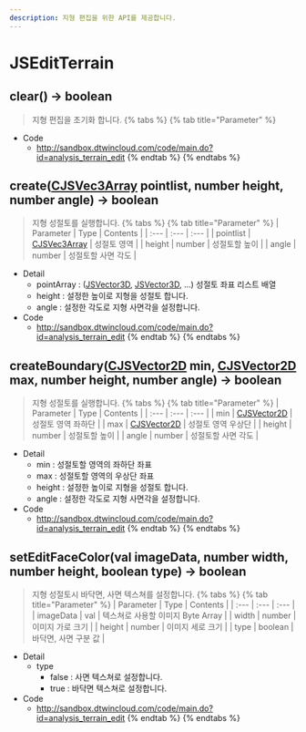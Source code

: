 ```yaml
---
description: 지형 편집을 위한 API를 제공합니다.
---
```


# JSEditTerrain

## clear\(\) → boolean
> 지형 편집을 초기화 합니다.
{% tabs %}
{% tab title="Parameter" %}
* Code
  * http://sandbox.dtwincloud.com/code/main.do?id=analysis_terrain_edit
{% endtab %}
{% endtabs %}

## create\([CJSVec3Array](CJSVec3Array.md) pointlist, number height, number angle\) → boolean
> 지형 성절토를 실행합니다.
{% tabs %}
{% tab title="Parameter" %}
| Parameter | Type | Contents |
| :--- | :--- | :--- |
| pointlist | [CJSVec3Array](CJSVec3Array.md) | 성절토 영역 |
| height | number | 성절토할 높이 |
| angle | number | 성절토할 사면 각도 |
* Detail
  * pointArray : ([JSVector3D](JSVector3D.md), [JSVector3D](JSVector3D.md), ...) 성절토 좌표 리스트 배열
  * height : 설정한 높이로 지형을 성절토 합니다.
  * angle : 설정한 각도로 지형 사면각을 설정합니다.
* Code
  * http://sandbox.dtwincloud.com/code/main.do?id=analysis_terrain_edit
{% endtab %}
{% endtabs %}

## createBoundary\([CJSVector2D](CJSVector2D.md) min, [CJSVector2D](CJSVector2D.md) max, number height, number angle\) → boolean
> 지형 성절토를 실행합니다.
{% tabs %}
{% tab title="Parameter" %}
| Parameter | Type | Contents |
| :--- | :--- | :--- |
| min | [CJSVector2D](CJSVector2D.md) | 성절토 영역 좌하단 |
| max | [CJSVector2D](CJSVector2D.md) | 성절토 영역 우상단 |
| height | number | 성절토할 높이 |
| angle | number | 성절토할 사면 각도 |
* Detail
  * min : 성절토할 영역의 좌하단 좌표
  * max : 성절토할 영역의 우상단 좌표
  * height : 설정한 높이로 지형을 성절토 합니다.
  * angle : 설정한 각도로 지형 사면각을 설정합니다.
* Code
  * http://sandbox.dtwincloud.com/code/main.do?id=analysis_terrain_edit
{% endtab %}
{% endtabs %}

## setEditFaceColor\(val imageData, number width, number height, boolean type\) → boolean
> 지형 성절토시 바닥면, 사면 텍스쳐를 설정합니다.
{% tabs %}
{% tab title="Parameter" %}
| Parameter | Type | Contents |
| :--- | :--- | :--- |
| imageData | val | 텍스쳐로 사용할 이미지 Byte Array |
| width | number | 이미지 가로 크기 |
| height | number | 이미지 세로 크기 |
| type | boolean | 바닥면, 사면 구분 값 |
* Detail
  * type
    * false : 사면 텍스쳐로 설정합니다.
    * true : 바닥면 텍스쳐로 설정합니다.
* Code
  * http://sandbox.dtwincloud.com/code/main.do?id=analysis_terrain_edit
{% endtab %}
{% endtabs %}